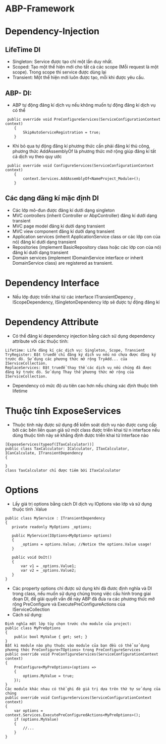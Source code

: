 # ABP-Framework
# Dependency-Injection
## LifeTime DI
* Singleton: Service được tạo chỉ một lần duy nhất.
* Scoped: Tạo một thể hiện mới cho tất cả các scope (Mỗi request là một scope). Trong scope thì service được dùng lại
* Transient: Một thể hiện mới luôn được tạo, mỗi khi được yêu cầu.
## ABP- DI: 
* ABP tự động đăng kí dịch vụ nếu không muốn tự động đăng kí dịch vụ có thể 
```
 public override void PreConfigureServices(ServiceConfigurationContext context)
    {
        SkipAutoServiceRegistration = true;
    }
```
* Khi bỏ qua tự động đăng kí phương thức cần phải đăng kí thủ công, phương thức AddAssemblyOf là phương thức mở rộng giúp đăng kí tất cả dịch vụ theo quy ước 
```
 public override void ConfigureServices(ServiceConfigurationContext context)
    {
        context.Services.AddAssemblyOf<NameProject_Module>();
    }
 ```
 ## Các dạng đăng kí mặc định DI
 * Các lớp mô-đun được đăng kí dưới dạng singleton 
 * MVC controllers (inherit Controller or AbpController) đăng kí dưới dạng transient
 * MVC page model đăng kí dưới dạng transient
 * MVC view component đăng kí dưới dạng transient
 * Application services (inherit ApplicationService class or các lớp con của nó) đăng kí dưới dạng transient
 * Repositories (implement BasicRepository class hoặc các lớp con của nó) đăng kí dưới dạng transient
 * Domain services (implement IDomainService interface or inherit DomainService class) are registered as transient.
 
 # Dependency Interface
 * Nếu lớp được triển khai từ các interface ITransientDepency , IScopeDependency, ISingletonDependency lớp sẽ được tự động đăng kí
 # Dependency Attribute
 * Có thể đăng kí dependency injection bằng cách sử dụng dependency attribute với các thuộc tính:
 ```
 Lifetime: Life đăng kí các dịch vụ: Singleton, Scope, Transient
 TryRegister: Đặt trueđể chỉ đăng ký dịch vụ nếu nó chưa được đăng ký trước đó. Sử dụng các phương thức mở rộng TryAdd... của IServiceCollection.
 ReplaceServices: Đặt trueđể thay thế các dịch vụ nếu chúng đã được đăng ký trước đó. Sử dụng Thay thế phương thức mở rộng của IServiceCollection.
 ```
 * Dependency có mức độ ưu tiên cao hơn nếu chúng xác định thuộc tính lifetime
 # Thuộc tính ExposeServices
 * Thuộc tính này được sử dụng để kiểm soát dịch vụ nào được cung cấp bởi các bên liên quan giả sử một class được triển khai từ n interface nếu dùng thuộc tính này sẽ khẳng định được triển khai từ Interface nào
 ```
 [ExposeServices(typeof(ITaxCalculator))]
public class TaxCalculator: ICalculator, ITaxCalculator, ICanCalculate, ITransientDependency
{

}
class TaxCalculator chỉ được tiêm bới ITaxCalculator
 ```
 # Options
 * Lấy giá trị options bằng cách DI dịch vụ IOptions vào lớp và sử dụng thuộc tính .Value
 ```
 public class MyService : ITransientDependency
{
    private readonly MyOptions _options;
    
    public MyService(IOptions<MyOptions> options)
    {
        _options = options.Value; //Notice the options.Value usage!
    }

    public void DoIt()
    {
        var v1 = _options.Value1;
        var v2 = _options.Value2;
    }
}
```
* Các property options chỉ được sử dụng khi đã đươc định nghĩa và DI trong class, nếu muốn sử dụng chúng trong việc cấu hình trong giai đoạn DI, để giải quyết vấn đề này  ABP đã đưa ra các phương thức mở rộng PreConfigure<TOptions> và ExecutePreConfigureActions<TOptions> của IServiceCollection
* Cách sử dụng:
``` 
Định nghĩa một lớp tùy chọn trước cho module của project:
public class MyPreOptions
{
    public bool MyValue { get; set; }
}
Bất kì module nào phụ thuộc vào module của bạn đều có thể sử dụng phương thức PreConfigure<TOptions> trong PreConfigureServices
public override void PreConfigureServices(ServiceConfigurationContext context)
{
    PreConfigure<MyPreOptions>(options =>
    {
        options.MyValue = true;
    });
}
Các module khác nhau có thể ghi đè giá trị dựa trên thứ tự sử dụng của chúng
public override void ConfigureServices(ServiceConfigurationContext context)
{
    var options = context.Services.ExecutePreConfiguredActions<MyPreOptions>();
    if (options.MyValue)
    {
        //...
    }
}

```

